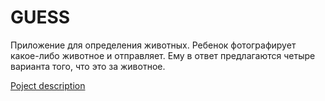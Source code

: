 # GUESS

Приложение для определения животных. Ребенок фотографирует какое-либо животное и отправляет. Ему в ответ предлагаются четыре варианта того, что это за животное.

[Poject description](https://github.com/Alex-Sidorov/GUESS/blob/master/GUESS_description.md)
